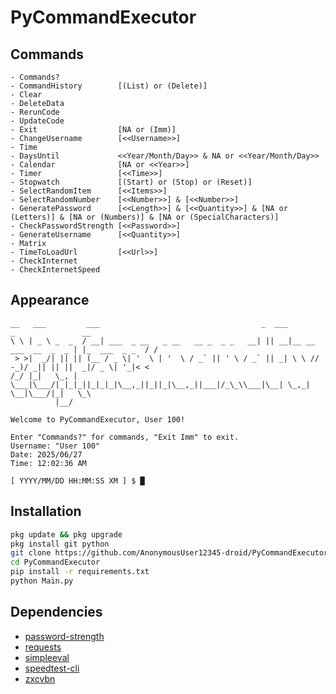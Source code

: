 # PyCommandExecutor

## Commands

```plain
- Commands?
- CommandHistory        [(List) or (Delete)]
- Clear
- DeleteData
- RerunCode
- UpdateCode
- Exit                  [NA or (Imm)]
- ChangeUsername        [<<Username>>]
- Time
- DaysUntil             <<Year/Month/Day>> & NA or <<Year/Month/Day>>
- Calendar              [NA or <<Year>>]
- Timer                 [<<Time>>]
- Stopwatch             [(Start) or (Stop) or (Reset)]
- SelectRandomItem      [<<Items>>]
- SelectRandomNumber    [<<Number>>] & [<<Number>>]
- GeneratePassword      [<<Length>>] & [<<Quantity>>] & [NA or (Letters)] & [NA or (Numbers)] & [NA or (SpecialCharacters)]
- CheckPasswordStrength [<<Password>>]
- GenerateUsername      [<<Quantity>>]
- Matrix
- TimeToLoadUrl         [<<Url>>]
- CheckInternet
- CheckInternetSpeed
```

## Appearance

```plain
__   ___         ___                                    _  ___                      _               __
\ \ | _ \ _  _  / __| ___  _ __   _ __   __ _  _ _   __| || __|__ __ ___  __  _  _ | |_  ___  _ _  / /
 > >|  _/| || || (__ / _ \| '  \ | '  \ / _` || ' \ / _` || _| \ \ // -_)/ _|| || ||  _|/ _ \| '_|< <
/_/ |_|   \_, | \___|\___/|_|_|_||_|_|_|\__,_||_||_|\__,_||___|/_\_\\___|\__| \_,_| \__|\___/|_|   \_\
          |__/

Welcome to PyCommandExecutor, User 100!

Enter "Commands?" for commands, "Exit Imm" to exit.
Username: "User 100"
Date: 2025/06/27
Time: 12:02:36 AM

[ YYYY/MM/DD HH:MM:SS XM ] $ █
```

## Installation

```bash
pkg update && pkg upgrade
pkg install git python
git clone https://github.com/AnonymousUser12345-droid/PyCommandExecutor
cd PyCommandExecutor
pip install -r requirements.txt
python Main.py
```

## Dependencies

- [password-strength](https://pypi.org/project/password-strength/)
- [requests](https://pypi.org/project/requests/)
- [simpleeval](https://pypi.org/project/simpleeval/)
- [speedtest-cli](https://pypi.org/project/speedtest-cli/)
- [zxcvbn](https://pypi.org/project/zxcvbn/)
